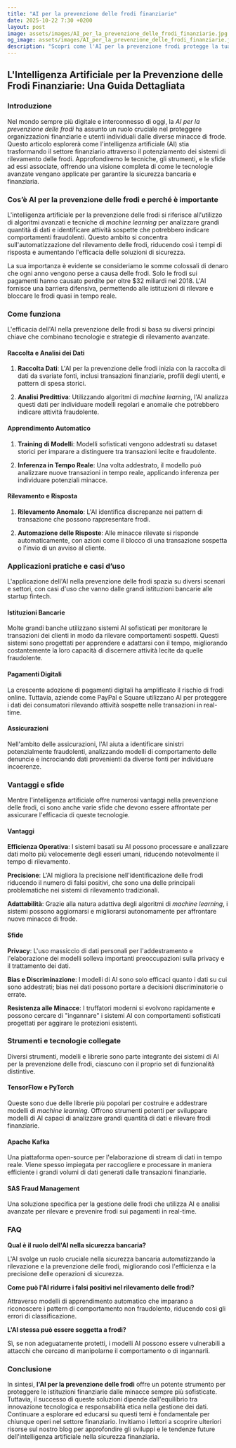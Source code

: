 ```yaml
---
title: "AI per la prevenzione delle frodi finanziarie"
date: 2025-10-22 7:30 +0200
layout: post
image: assets/images/AI_per_la_prevenzione_delle_frodi_finanziarie.jpg
og_image: assets/images/AI_per_la_prevenzione_delle_frodi_finanziarie.jpg
description: "Scopri come l'AI per la prevenzione frodi protegge la tua sicurezza bancaria, utilizzando il machine learning per rilevare frodi nei sistemi finanziari."
---
```


## L'Intelligenza Artificiale per la Prevenzione delle Frodi Finanziarie: Una Guida Dettagliata

### Introduzione

Nel mondo sempre più digitale e interconnesso di oggi, la *AI per la prevenzione delle frodi* ha assunto un ruolo cruciale nel proteggere organizzazioni finanziarie e utenti individuali dalle diverse minacce di frode. Questo articolo esplorerà come l'intelligenza artificiale (AI) stia trasformando il settore finanziario attraverso il potenziamento dei sistemi di rilevamento delle frodi. Approfondiremo le tecniche, gli strumenti, e le sfide ad essi associate, offrendo una visione completa di come le tecnologie avanzate vengano applicate per garantire la sicurezza bancaria e finanziaria.

### Cos’è AI per la prevenzione delle frodi e perché è importante

L'intelligenza artificiale per la prevenzione delle frodi si riferisce all'utilizzo di algoritmi avanzati e tecniche di *machine learning* per analizzare grandi quantità di dati e identificare attività sospette che potrebbero indicare comportamenti fraudolenti. Questo ambito si concentra sull'automatizzazione del rilevamento delle frodi, riducendo così i tempi di risposta e aumentando l'efficacia delle soluzioni di sicurezza.

La sua importanza è evidente se consideriamo le somme colossali di denaro che ogni anno vengono perse a causa delle frodi. Solo le frodi sui pagamenti hanno causato perdite per oltre $32 miliardi nel 2018. L'AI fornisce una barriera difensiva, permettendo alle istituzioni di rilevare e bloccare le frodi quasi in tempo reale.

### Come funziona

L'efficacia dell'AI nella prevenzione delle frodi si basa su diversi principi chiave che combinano tecnologie e strategie di rilevamento avanzate.

#### Raccolta e Analisi dei Dati

1. **Raccolta Dati**: L'AI per la prevenzione delle frodi inizia con la raccolta di dati da svariate fonti, inclusi transazioni finanziarie, profili degli utenti, e pattern di spesa storici.

2. **Analisi Predittiva**: Utilizzando algoritmi di *machine learning*, l'AI analizza questi dati per individuare modelli regolari e anomalie che potrebbero indicare attività fraudolente.

#### Apprendimento Automatico

1. **Training di Modelli**: Modelli sofisticati vengono addestrati su dataset storici per imparare a distinguere tra transazioni lecite e fraudolente.

2. **Inferenza in Tempo Reale**: Una volta addestrato, il modello può analizzare nuove transazioni in tempo reale, applicando inferenza per individuare potenziali minacce.

#### Rilevamento e Risposta

1. **Rilevamento Anomalo**: L'AI identifica discrepanze nei pattern di transazione che possono rappresentare frodi.

2. **Automazione delle Risposte**: Alle minacce rilevate si risponde automaticamente, con azioni come il blocco di una transazione sospetta o l'invio di un avviso al cliente.

### Applicazioni pratiche e casi d’uso

L'applicazione dell'AI nella prevenzione delle frodi spazia su diversi scenari e settori, con casi d'uso che vanno dalle grandi istituzioni bancarie alle startup fintech.

#### Istituzioni Bancarie

Molte grandi banche utilizzano sistemi AI sofisticati per monitorare le transazioni dei clienti in modo da rilevare comportamenti sospetti. Questi sistemi sono progettati per apprendere e adattarsi con il tempo, migliorando costantemente la loro capacità di discernere attività lecite da quelle fraudolente.

#### Pagamenti Digitali

La crescente adozione di pagamenti digitali ha amplificato il rischio di frodi online. Tuttavia, aziende come PayPal e Square utilizzano AI per proteggere i dati dei consumatori rilevando attività sospette nelle transazioni in real-time.

#### Assicurazioni

Nell'ambito delle assicurazioni, l'AI aiuta a identificare sinistri potenzialmente fraudolenti, analizzando modelli di comportamento delle denuncie e incrociando dati provenienti da diverse fonti per individuare incoerenze.

### Vantaggi e sfide

Mentre l'intelligenza artificiale offre numerosi vantaggi nella prevenzione delle frodi, ci sono anche varie sfide che devono essere affrontate per assicurare l'efficacia di queste tecnologie.

#### Vantaggi

**Efficienza Operativa**: I sistemi basati su AI possono processare e analizzare dati molto più velocemente degli esseri umani, riducendo notevolmente il tempo di rilevamento.

**Precisione**: L'AI migliora la precisione nell'identificazione delle frodi riducendo il numero di falsi positivi, che sono una delle principali problematiche nei sistemi di rilevamento tradizionali.

**Adattabilità**: Grazie alla natura adattiva degli algoritmi di *machine learning*, i sistemi possono aggiornarsi e migliorarsi autonomamente per affrontare nuove minacce di frode.

#### Sfide

**Privacy**: L'uso massiccio di dati personali per l'addestramento e l'elaborazione dei modelli solleva importanti preoccupazioni sulla privacy e il trattamento dei dati.

**Bias e Discriminazione**: I modelli di AI sono solo efficaci quanto i dati su cui sono addestrati; bias nei dati possono portare a decisioni discriminatorie o errate.

**Resistenza alle Minacce**: I truffatori moderni si evolvono rapidamente e possono cercare di "ingannare" i sistemi AI con comportamenti sofisticati progettati per aggirare le protezioni esistenti.

### Strumenti e tecnologie collegate

Diversi strumenti, modelli e librerie sono parte integrante dei sistemi di AI per la prevenzione delle frodi, ciascuno con il proprio set di funzionalità distintive.

#### TensorFlow e PyTorch

Queste sono due delle librerie più popolari per costruire e addestrare modelli di *machine learning*. Offrono strumenti potenti per sviluppare modelli di AI capaci di analizzare grandi quantità di dati e rilevare frodi finanziarie.

#### Apache Kafka

Una piattaforma open-source per l'elaborazione di stream di dati in tempo reale. Viene spesso impiegata per raccogliere e processare in maniera efficiente i grandi volumi di dati generati dalle transazioni finanziarie.

#### SAS Fraud Management

Una soluzione specifica per la gestione delle frodi che utilizza AI e analisi avanzate per rilevare e prevenire frodi sui pagamenti in real-time.

### FAQ

**Qual è il ruolo dell'AI nella sicurezza bancaria?**

L'AI svolge un ruolo cruciale nella sicurezza bancaria automatizzando la rilevazione e la prevenzione delle frodi, migliorando così l'efficienza e la precisione delle operazioni di sicurezza.

**Come può l'AI ridurre i falsi positivi nel rilevamento delle frodi?**

Attraverso modelli di apprendimento automatico che imparano a riconoscere i pattern di comportamento non fraudolento, riducendo così gli errori di classificazione.

**L'AI stessa può essere soggetta a frodi?**

Sì, se non adeguatamente protetti, i modelli AI possono essere vulnerabili a attacchi che cercano di manipolarne il comportamento o di ingannarli.

### Conclusione

In sintesi, **l'AI per la prevenzione delle frodi** offre un potente strumento per proteggere le istituzioni finanziarie dalle minacce sempre più sofisticate. Tuttavia, il successo di queste soluzioni dipende dall'equilibrio tra innovazione tecnologica e responsabilità etica nella gestione dei dati. Continuare a esplorare ed educarsi su questi temi è fondamentale per chiunque operi nel settore finanziario. Invitiamo i lettori a scoprire ulteriori risorse sul nostro blog per approfondire gli sviluppi e le tendenze future dell'intelligenza artificiale nella sicurezza finanziaria.